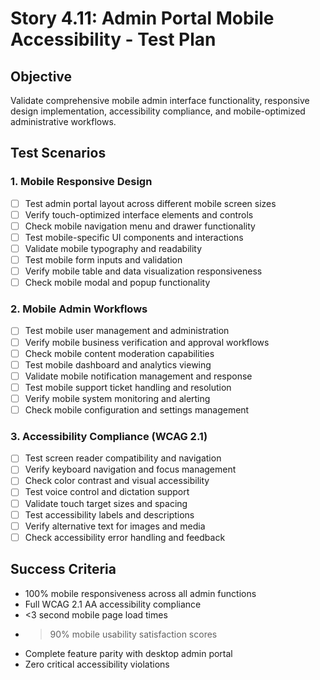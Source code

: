 # Story 4.11: Admin Portal Mobile Accessibility - Test Plan

## Objective
Validate comprehensive mobile admin interface functionality, responsive design implementation, accessibility compliance, and mobile-optimized administrative workflows.

## Test Scenarios

### 1. Mobile Responsive Design
- [ ] Test admin portal layout across different mobile screen sizes
- [ ] Verify touch-optimized interface elements and controls
- [ ] Check mobile navigation menu and drawer functionality
- [ ] Test mobile-specific UI components and interactions
- [ ] Validate mobile typography and readability
- [ ] Test mobile form inputs and validation
- [ ] Verify mobile table and data visualization responsiveness
- [ ] Check mobile modal and popup functionality

### 2. Mobile Admin Workflows
- [ ] Test mobile user management and administration
- [ ] Verify mobile business verification and approval workflows
- [ ] Check mobile content moderation capabilities
- [ ] Test mobile dashboard and analytics viewing
- [ ] Validate mobile notification management and response
- [ ] Test mobile support ticket handling and resolution
- [ ] Verify mobile system monitoring and alerting
- [ ] Check mobile configuration and settings management

### 3. Accessibility Compliance (WCAG 2.1)
- [ ] Test screen reader compatibility and navigation
- [ ] Verify keyboard navigation and focus management
- [ ] Check color contrast and visual accessibility
- [ ] Test voice control and dictation support
- [ ] Validate touch target sizes and spacing
- [ ] Test accessibility labels and descriptions
- [ ] Verify alternative text for images and media
- [ ] Check accessibility error handling and feedback

## Success Criteria
- 100% mobile responsiveness across all admin functions
- Full WCAG 2.1 AA accessibility compliance
- <3 second mobile page load times
- >90% mobile usability satisfaction scores
- Complete feature parity with desktop admin portal
- Zero critical accessibility violations